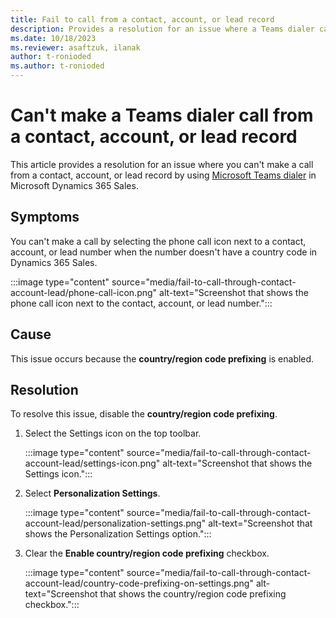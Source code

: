 ```yaml
---
title: Fail to call from a contact, account, or lead record
description: Provides a resolution for an issue where a Teams dialer call fails when you make the call by using a contact, account, or lead record in Microsoft Dynamics 365 Sales.
ms.date: 10/18/2023
ms.reviewer: asaftzuk, ilanak
author: t-ronioded
ms.author: t-ronioded
---
```

# Can't make a Teams dialer call from a contact, account, or lead record

This article provides a resolution for an issue where you can't make a call from a contact, account, or lead record by using [Microsoft Teams dialer](/dynamics365/sales/configure-microsoft-teams-dialer) in Microsoft Dynamics 365 Sales.

## Symptoms

You can't make a call by selecting the phone call icon next to a contact, account, or lead number when the number doesn't have a country code in Dynamics 365 Sales.

:::image type="content" source="media/fail-to-call-through-contact-account-lead/phone-call-icon.png" alt-text="Screenshot that shows the phone call icon next to the contact, account, or lead number.":::

## Cause

This issue occurs because the **country/region code prefixing** is enabled.

## Resolution

To resolve this issue, disable the **country/region code prefixing**.

1. Select the Settings icon on the top toolbar.

   :::image type="content" source="media/fail-to-call-through-contact-account-lead/settings-icon.png" alt-text="Screenshot that shows the Settings icon.":::

2. Select **Personalization Settings**.

   :::image type="content" source="media/fail-to-call-through-contact-account-lead/personalization-settings.png" alt-text="Screenshot that shows the Personalization Settings option.":::

3. Clear the **Enable country/region code prefixing** checkbox.

   :::image type="content" source="media/fail-to-call-through-contact-account-lead/country-code-prefixing-on-settings.png" alt-text="Screenshot that shows the country/region code prefixing checkbox.":::
